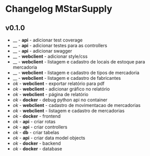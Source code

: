 # Changelog MStarSupply

## v0.1.0
- __ - **api** - adicionar test coverage 
- __ - **api** - adicionar testes para as controllers
- __ - **api** - adicionar swagger
- __ - **webclient** - adicionar style/css
- __ - **webclient** - listagem e cadastro de locais de estoque para mercadoria
- __ - **webclient** - listagem e cadastro de tipos de mercadoria
- __ - **webclient** - listagem e cadastro de fabricantes
- _ok_ - **webclient** - exportar relatório para pdf
- _ok_ - **webclient** - adicionar gráfico no relatório 
- _ok_ - **webclient** - página de relatório 
- _ok_ - **docker** - debug python api no container
- _ok_ - **webclient** - cadastro de movimentacao de mercadorias
- _ok_ - **webclient** - listagem e cadastro de mercadorias
- _ok_ - **docker** - frontend
- _ok_ - **api** - criar rotas 
- _ok_ - **api** - criar controllers 
- _ok_ - **db** - criar tabelas
- _ok_ - **api** - criar data model objects
- _ok_ - **docker** - backend
- _ok_ - **docker** - database
